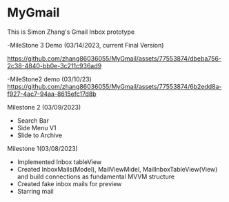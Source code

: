 # MyGmail

This is Simon Zhang's Gmail Inbox prototype


-MileStone 3 Demo (03/14/2023, current Final Version)




https://github.com/zhang86036055/MyGmail/assets/77553874/dbeba756-2c38-4840-bb0e-3c211c936ad9






-MileStone2 demo (03/10/23)
https://github.com/zhang86036055/MyGmail/assets/77553874/6b2edd8a-f927-4ac7-94aa-8615efc17d8b

Milestone 2 (03/09/2023)
- Search Bar
- Side Menu V1
- Slide to Archive

Milestone 1(03/08/2023)
- Implemented Inbox tableView
- Created InboxMails(Model), MailViewMidel, MailInboxTableView(View) and build connections as fundamental MVVM structure
- Created fake inbox mails for preview
- Starring mail
